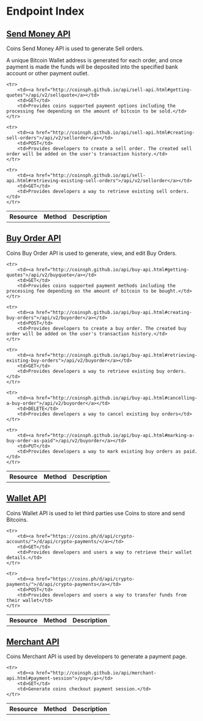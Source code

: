 # Endpoint Index

## [Send Money API](sell-api.html)

Coins Send Money API is used to generate Sell orders.

A unique Bitcoin Wallet address is generated for each order, and once payment is
made the funds will be deposited into the specified bank account or other
payment outlet.

<table>
    <th>Resource</th>
    <th>Method</th>
    <th>Description</th>

    <tr>
        <td><a href="http://coinsph.github.io/api/sell-api.html#getting-quotes">/api/v2/sellquote</a></td>
        <td>GET</td>
        <td>Provides coins supported payment options including the processing fee depending on the amount of bitcoin to be sold.</td>
    </tr>

    <tr>
        <td><a href="http://coinsph.github.io/api/sell-api.html#creating-sell-orders">/api/v2/sellorder</a></td>
        <td>POST</td>
        <td>Provides developers to create a sell order. The created sell order will be added on the user's transaction history.</td>
    </tr>

    <tr>
        <td><a href="http://coinsph.github.io/api/sell-api.html#retrieving-existing-sell-orders">/api/v2/sellorder</a></td>
        <td>GET</td>
        <td>Provides developers a way to retrieve existing sell orders.</td>
    </tr>
</table>

## [Buy Order API](buy-api.html)

Coins Buy Order API is used to generate, view, and edit Buy Orders.

<table>
    <th>Resource</th>
    <th>Method</th>
    <th>Description</th>

    <tr>
        <td><a href="http://coinsph.github.io/api/buy-api.html#getting-quotes">/api/v2/buyquote</a></td>
        <td>GET</td>
        <td>Provides coins supported payment methods including the processing fee depending on the amount of bitcoin to be bought.</td>
    </tr>

    <tr>
        <td><a href="http://coinsph.github.io/api/buy-api.html#creating-buy-orders">/api/v2/buyorder</a></td>
        <td>POST</td>
        <td>Provides developers to create a buy order. The created buy order will be added on the user's transaction history.</td>
    </tr>

    <tr>
        <td><a href="http://coinsph.github.io/api/buy-api.html#retrieving-existing-buy-orders">/api/v2/buyorder</a></td>
        <td>GET</td>
        <td>Provides developers a way to retrieve existing buy orders.</td>
    </tr>

    <tr>
        <td><a href="http://coinsph.github.io/api/buy-api.html#cancelling-a-buy-order">/api/v2/buyorder</a></td>
        <td>DELETE</td>
        <td>Provides developers a way to cancel existing buy orders</td>
    </tr>

    <tr>
        <td><a href="http://coinsph.github.io/api/buy-api.html#marking-a-buy-order-as-paid">/api/v2/buyorder</a></td>
        <td>PUT</td>
        <td>Provides developers a way to mark existing buy orders as paid.</td>
    </tr>
</table>

## [Wallet API](wallet-api.html)

Coins Wallet API is used to let third parties use Coins to store and send
Bitcoins.

<table>
    <th>Resource</th>
    <th>Method</th>
    <th>Description</th>

    <tr>
        <td><a href="https://coins.ph/d/api/crypto-accounts/">/d/api/crypto-payments/</a></td>
        <td>GET</td>
        <td>Provides developers and users a way to retrieve their wallet details.</td>
    </tr>

    <tr>
        <td><a href="https://coins.ph/d/api/crypto-payments/">/d/api/crypto-payments</a></td>
        <td>POST</td>
        <td>Provides developers and users a way to transfer funds from their wallet</td>
    </tr>
</table>

## [Merchant API](merchant-api.html)

Coins Merchant API is used by developers to generate a payment page.

<table>
    <th>Resource</th><th>Method</th><th>Description</th>

    <tr>
        <td><a href="http://coinsph.github.io/api/merchant-api.html#payment-session">/pay</a></td>
        <td>GET</td>
        <td>Generate coins checkout payment session.</td>
    </tr>
</table>
